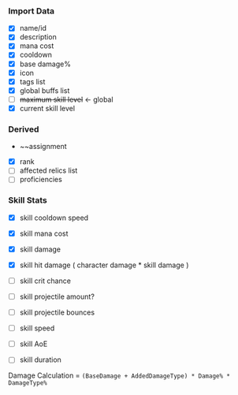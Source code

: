  ### Import Data
- [x] name/id
- [x] description
- [x] mana cost
- [x] cooldown
- [x] base damage%
- [x] icon
- [x] tags list
- [x] global buffs list
- [ ] ~~maximum skill level~~ <- global
- [x] current skill level

### Derived
-  ~~assignment
- [x] rank
- [ ] affected relics list
- [ ] proficiencies

### Skill Stats
- [x] skill cooldown speed
- [x] skill mana cost
- [x] skill damage
- [x] skill hit damage ( character damage * skill damage ) 
- [ ] skill crit chance
- [ ] skill projectile amount?
- [ ] skill projectile bounces
- [ ] skill speed
- [ ] skill AoE
- [ ] skill duration


Damage Calculation = `(BaseDamage + AddedDamageType) * Damage% * DamageType%`


